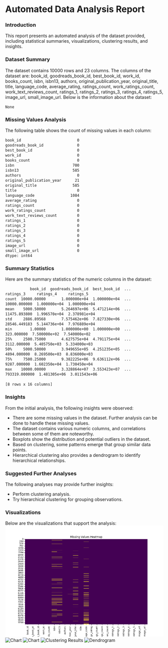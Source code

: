 # Automated Data Analysis Report

### Introduction
This report presents an automated analysis of the dataset provided, including statistical summaries, visualizations, clustering results, and insights.

### Dataset Summary
The dataset contains 10000 rows and 23 columns.
The columns of the dataset are: book_id, goodreads_book_id, best_book_id, work_id, books_count, isbn, isbn13, authors, original_publication_year, original_title, title, language_code, average_rating, ratings_count, work_ratings_count, work_text_reviews_count, ratings_1, ratings_2, ratings_3, ratings_4, ratings_5, image_url, small_image_url.
Below is the information about the dataset:
```
None
```

### Missing Values Analysis
The following table shows the count of missing values in each column:
```
book_id                         0
goodreads_book_id               0
best_book_id                    0
work_id                         0
books_count                     0
isbn                          700
isbn13                        585
authors                         0
original_publication_year      21
original_title                585
title                           0
language_code                1084
average_rating                  0
ratings_count                   0
work_ratings_count              0
work_text_reviews_count         0
ratings_1                       0
ratings_2                       0
ratings_3                       0
ratings_4                       0
ratings_5                       0
image_url                       0
small_image_url                 0
dtype: int64
```
### Summary Statistics
Here are the summary statistics of the numeric columns in the dataset:
```
           book_id  goodreads_book_id  best_book_id  ...      ratings_3     ratings_4     ratings_5
count  10000.00000       1.000000e+04  1.000000e+04  ...   10000.000000  1.000000e+04  1.000000e+04
mean    5000.50000       5.264697e+06  5.471214e+06  ...   11475.893800  1.996570e+04  2.378981e+04
std     2886.89568       7.575462e+06  7.827330e+06  ...   28546.449183  5.144736e+04  7.976889e+04
min        1.00000       1.000000e+00  1.000000e+00  ...     323.000000  7.500000e+02  7.540000e+02
25%     2500.75000       4.627575e+04  4.791175e+04  ...    3112.000000  5.405750e+03  5.334000e+03
50%     5000.50000       3.949655e+05  4.251235e+05  ...    4894.000000  8.269500e+03  8.836000e+03
75%     7500.25000       9.382225e+06  9.636112e+06  ...    9287.000000  1.602350e+04  1.730450e+04
max    10000.00000       3.328864e+07  3.553423e+07  ...  793319.000000  1.481305e+06  3.011543e+06

[8 rows x 16 columns]
```
### Insights
From the initial analysis, the following insights were observed:
- There are some missing values in the dataset. Further analysis can be done to handle these missing values.
- The dataset contains various numeric columns, and correlations between some of them are noteworthy.
- Boxplots show the distribution and potential outliers in the dataset.
- Based on clustering, some patterns emerge that group similar data points.
- Hierarchical clustering also provides a dendrogram to identify hierarchical relationships.

### Suggested Further Analyses
The following analyses may provide further insights:
- Perform clustering analysis.
- Try hierarchical clustering for grouping observations.
### Visualizations
Below are the visualizations that support the analysis:
![Chart](missing_values.png)
![Chart](/content/correlation_matrix.png)
![Chart](/content/boxplot.png)
![Clustering Results](/content/clustering_results.png)
![Dendrogram](/content/dendrogram.png)
